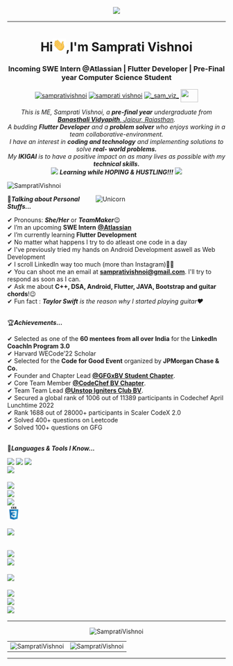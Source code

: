 <p align="center">
  <img src="https://github.com/thompsonemerson/thompsonemerson/raw/master/cover-thompson.png" height="200"/>
</p>
<hr>
<h1 align="center">Hi<img src="https://raw.githubusercontent.com/ABSphreak/ABSphreak/master/gifs/Hi.gif" width="30px">,I'm Samprati Vishnoi</h1>
<h3 align="center">Incoming SWE Intern @Atlassian | Flutter Developer | Pre-Final year Computer Science Student</h3>
<p align="center">
<a href="https://www.linkedin.com/in/samprati-vishnoi-3716871a1/" target="blank"><img align="center" src="https://cdn.jsdelivr.net/npm/simple-icons@3.0.1/icons/linkedin.svg" alt="samprativishnoi" height="30" width="40" /></a>
<a href="https://www.facebook.com/samprati.vishnoi.5" target="blank"><img align="center" src="https://cdn.jsdelivr.net/npm/simple-icons@3.0.1/icons/facebook.svg" alt="samprati vishnoi" height="30" width="40" /></a>
<a href="https://www.instagram.com/_sam_viz_/" target="blank"><img align="center" src="https://cdn.jsdelivr.net/npm/simple-icons@8.2.0/icons/instagram.svg" alt="_sam_viz_" height="30" width="40" /></a>
<a href = "mailto: samprativishnoi@gmail.com"><img align="center" src="https://simpleicons.org/icons/gmail.svg" height="30" width="40" /></a>
</p>
</p>



<p align="center">
  <em>
    This is ME, Samprati Vishnoi, a <b>pre-final year</b> undergraduate from <a href="http://www.banasthali.org/banasthali/wcms/en/home/"> <b>Banasthali Vidyapith</b>, Jaipur, Rajasthan</a>. <br>
    A budding <b>Flutter Developer</b> and a <b>problem solver</b> who enjoys working in a team collaborative-environment. <br>I have an interest in <b>coding and technology</b> and implementing solutions to solve <b>real- world problems.</b> <br>My <b>IKIGAI</b> is to have a positive impact on as many lives as possible with my<b> technical skills.</b>
   
   
  </em> 
  <br>
  <img src="https://media.giphy.com/media/VgCDAzcKvsR6OM0uWg/giphy.gif" width="50" /> <b><i>Learning while HOPING & HUSTLING!!!</i></b> <img src="https://media.giphy.com/media/7j2hfyeVcDtf2/giphy.gif" width="50" />
</p>

<p align="left"> <img src="https://komarev.com/ghpvc/?username=SampratiVishnoi&label=Profile%20views&color=0e75b6&style=flat" alt="SampratiVishnoi" /> </p>
<img align="right" width=300px alt="Unicorn" src="https://media.giphy.com/media/qgQUggAC3Pfv687qPC/giphy.gif" />

👩***Talking about Personal Stuffs...***

✔ Pronouns: ***She/Her*** or ***TeamMaker***😉 <br>
✔ I’m an upcoming **SWE Intern** <a href="https://github.com/atlassian"> <b>@Atlassian</b></a>  <br>
✔ I’m currently learning **Flutter Development**<br>
✔ No matter what happens I try to do atleast one code in a day <br>
✔ I've previously tried my hands on Android Development aswell as Web Development <br>
✔ I scroll LinkedIn way too much (more than Instagram)💁‍♀️<br>
✔ You can shoot me an email at <a href="samprativishnoi@gmail.com"><b>samprativishnoi@gmail.com</b></a>. I'll try to respond as soon as I can.<br>
✔ Ask me about **C++, DSA, Android, Flutter, JAVA, Bootstrap and guitar chords**!😉<br>
✔ Fun fact : ***Taylor Swift** is the reason why I started playing guitar❤️‍*<br><br>
 
🏆***Achievements...***

✔ Selected as one of the **60 mentees from all over India** for the **LinkedIn CoachIn Program 3.0** <br>
✔ Harvard WECode’22 Scholar <br>
✔ Selected for the **Code for Good Event** organized by **JPMorgan Chase & Co.** <br>
✔ Founder and Chapter Lead <a href="https://www.linkedin.com/company/geeksforgeeks-bv-chapter/"><b>@GFGxBV Student Chapter</b></a>. <br>
✔ Core Team Member <a href="https://www.linkedin.com/company/codechef-banasthali-university-campus-chapter/"><b>@CodeChef BV Chapter</b></a>. <br>
✔ Team Team Lead <a href="https://www.linkedin.com/company/unstop-banasthali-vidyapith/"><b>@Unstop Igniters Club BV</b></a>. <br>
✔ Secured a global rank of 1006 out of 11389 participants in Codechef April Lunchtime 2022 <br>
✔ Rank 1688 out of 28000+ participants in Scaler CodeX 2.0 <br>
✔ Solved 400+ questions on Leetcode <br>
✔ Solved 100+ questions on GFG <br><br>


🔧***Languages & Tools I Know...***
<p align="left">
  
  <code><img height="30" src="[https://cdn.jsdelivr.net/npm/simple-icons@8.2.0/icons/c.svg](https://www.flaticon.com/free-icon/c_6132222)"></code>
   <code><img height="30" src="https://www.java.com/en/"></code>
    <code><img height="30" src="https://www.flaticon.com/free-icon/letter-c_3665923"></code>
  <code> <img height="30" src="https://cdn.jsdelivr.net/npm/simple-icons@8.2.0/icons/androidstudio.svg"> </code>
  <code> <img height="30" src="https://cdn.jsdelivr.net/npm/simple-icons@8.2.0/icons/figma.svg
"> </code>
 <code> <img height="30" src="https://cdn.jsdelivr.net/npm/simple-icons@8.2.0/icons/canva.svg
"> </code>
<code> <img height="30" src="https://cdn.jsdelivr.net/npm/simple-icons@8.2.0/icons/html5.svg
"> </code>
 <code> <img height="30" src="https://raw.githubusercontent.com/devicons/devicon/master/icons/css3/css3-original-wordmark.svg"> </code>
 <code> <img height="30" src="https://cdn.jsdelivr.net/npm/simple-icons@8.2.0/icons/bootstrap.svg"> </code>
 
  <code> <img height="30" src="https://cdn.jsdelivr.net/npm/simple-icons@8.2.0/icons/flutter.svg
"> </code>
  <code> <img height="30" src="https://github.com/uannabi/-/blob/master/resource/git.svg"> </code>
  <code> <img height="30" src="https://github.com/uannabi/-/blob/master/resource/linux-ar21.svg"> </code>
  <code> <img height="30" src="https://cdn.jsdelivr.net/npm/simple-icons@8.2.0/icons/json.svg
"> </code>
  <code> <img height="30" src="https://cdn.jsdelivr.net/npm/simple-icons@8.2.0/icons/mysql.svg
"> </code>
  <code> <img height="30" src="https://github.com/uannabi/-/blob/master/resource/other/sqlite-ar21.svg"> </code>
 
  
  




<hr>

<div align="center">
<p><img align="center" src="https://github-readme-streak-stats.herokuapp.com/?user=SampratiVishnoi&theme=dark" alt="SampratiVishnoi" /></p>
</div>
<table>
  <tr>
   
<td><img src="https://github-readme-stats.vercel.app/api?username=SampratiVishnoi&show_icons=true&line_height=20&title_color=7A7ADB&icon_color=2234AE&text_color=D3D3D3&bg_color=0,000000,130F40" alt="SampratiVishnoi" />
    <td><img src="https://github-readme-stats.vercel.app/api/top-langs?username=SampratiVishnoi&show_icons=true&locale=en&layout=compact&title_color=7A7ADB&icon_color=2234AE&text_color=D3D3D3&bg_color=0,000000,130F40" alt="SampratiVishnoi" /></td>
  </tr>
</table>



<hr>





